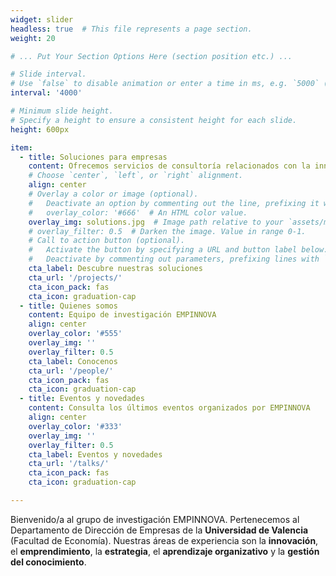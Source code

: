 ```yaml
---
widget: slider
headless: true  # This file represents a page section.
weight: 20

# ... Put Your Section Options Here (section position etc.) ...

# Slide interval.
# Use `false` to disable animation or enter a time in ms, e.g. `5000` (5s).
interval: '4000'

# Minimum slide height.
# Specify a height to ensure a consistent height for each slide.
height: 600px

item:
  - title: Soluciones para empresas
    content: Ofrecemos servicios de consultoría relacionados con la innovación, las redes organizativas, el desarrollo de líderes, la satisfacción laboral y la transformación digital.
    # Choose `center`, `left`, or `right` alignment.
    align: center
    # Overlay a color or image (optional).
    #   Deactivate an option by commenting out the line, prefixing it with `#`.
    #   overlay_color: '#666'  # An HTML color value.
    overlay_img: solutions.jpg  # Image path relative to your `assets/media/` folder
    # overlay_filter: 0.5  # Darken the image. Value in range 0-1.
    # Call to action button (optional).
    #   Activate the button by specifying a URL and button label below.
    #   Deactivate by commenting out parameters, prefixing lines with `#`.
    cta_label: Descubre nuestras soluciones
    cta_url: '/projects/'
    cta_icon_pack: fas
    cta_icon: graduation-cap
  - title: Quienes somos
    content: Equipo de investigación EMPINNOVA
    align: center
    overlay_color: '#555'
    overlay_img: ''
    overlay_filter: 0.5
    cta_label: Conocenos
    cta_url: '/people/'
    cta_icon_pack: fas
    cta_icon: graduation-cap
  - title: Eventos y novedades
    content: Consulta los últimos eventos organizados por EMPINNOVA
    align: center
    overlay_color: '#333'
    overlay_img: ''
    overlay_filter: 0.5
    cta_label: Eventos y novedades
    cta_url: '/talks/'
    cta_icon_pack: fas
    cta_icon: graduation-cap

---
```

Bienvenido/a al grupo de investigación EMPINNOVA. Pertenecemos al Departamento de Dirección de Empresas de la **Universidad de Valencia** (Facultad de Economía). Nuestras áreas de experiencia son la **innovación**, el **emprendimiento**, la **estrategia**, el **aprendizaje organizativo** y la **gestión del conocimiento**.  
